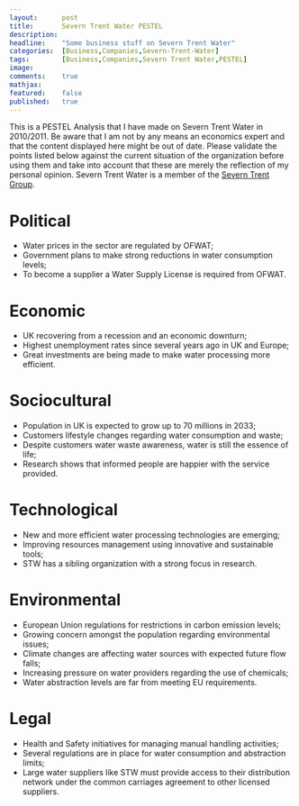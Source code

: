 ```yaml
---
layout:      post
title:       Severn Trent Water PESTEL
description: 
headline:    "Some business stuff on Severn Trent Water"
categories:  [Business,Companies,Severn-Trent-Water]
tags:        [Business,Companies,Severn Trent Water,PESTEL]
image:       
comments:    true
mathjax:     
featured:    false
published:   true
---
```


This is a PESTEL Analysis that I have made on Severn Trent Water in 2010/2011. Be aware that I am not by any means an economics expert and that the content displayed here might be out of date. Please validate the points listed below against the current situation of the organization before using them and take into account that these are merely the reflection of my personal opinion. Severn Trent Water is a member of the [Severn Trent Group](http://www.severntrent.co.uk/).

# Political
* Water prices in the sector are regulated by OFWAT;
* Government plans to make strong reductions in water consumption levels;
* To become a supplier a Water Supply License is required from OFWAT.

# Economic
* UK recovering from a recession and an economic downturn;
* Highest unemployment rates since several years ago in UK and Europe;
* Great investments are being made to make water processing more efficient.

# Sociocultural
* Population in UK is expected to grow up to 70 millions in 2033;
* Customers lifestyle changes regarding water consumption and waste;
* Despite customers water waste awareness, water is still the essence of life;
* Research shows that informed people are happier with the service provided.

# Technological
* New and more efficient water processing technologies are emerging;
* Improving resources management using innovative and sustainable tools;
* STW has a sibling organization with a strong focus in research.

# Environmental
* European Union regulations for restrictions in carbon emission levels;
* Growing concern amongst the population regarding environmental issues;
* Climate changes are affecting water sources with expected future flow falls;
* Increasing pressure on water providers regarding the use of chemicals;
* Water abstraction levels are far from meeting EU requirements.

# Legal
* Health and Safety initiatives for managing manual handling activities;
* Several regulations are in place for water consumption and abstraction limits;
* Large water suppliers like STW must provide access to their distribution network under the common carriages agreement to other licensed suppliers.
